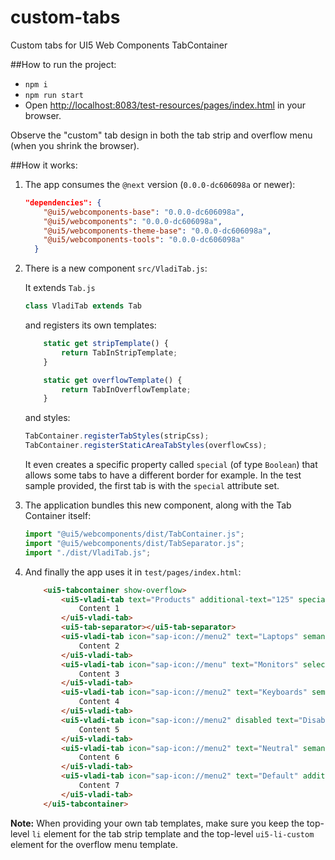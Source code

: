 # custom-tabs

Custom tabs for UI5 Web Components TabContainer


##How to run the project:
- `npm i`
- `npm run start`
- Open [http://localhost:8083/test-resources/pages/index.html](http://localhost:8083/test-resources/pages/index.html) in your browser.

Observe the "custom" tab design in both the tab strip and overflow menu (when you shrink the browser).


##How it works:

1. The app consumes the `@next` version (`0.0.0-dc606098a` or newer):

	```json
	"dependencies": {
		"@ui5/webcomponents-base": "0.0.0-dc606098a",
		"@ui5/webcomponents": "0.0.0-dc606098a",
		"@ui5/webcomponents-theme-base": "0.0.0-dc606098a",
		"@ui5/webcomponents-tools": "0.0.0-dc606098a"
	  }
	```

2. There is a new component `src/VladiTab.js`:

	It extends `Tab.js`

	```js
	class VladiTab extends Tab
	```
	
	and registers its own templates:
	
	```js
		static get stripTemplate() {
			return TabInStripTemplate;
		}
	
		static get overflowTemplate() {
			return TabInOverflowTemplate;
		}
	```
	
	and styles:
	 
	```js
	TabContainer.registerTabStyles(stripCss);
	TabContainer.registerStaticAreaTabStyles(overflowCss);
	``` 
	
	It even creates a specific property called `special` (of type `Boolean`) that allows some tabs to have
	a different border for example. In the test sample provided, the first tab is with the `special` attribute set.

3. The application bundles this new component, along with the Tab Container itself:

	```js
	import "@ui5/webcomponents/dist/TabContainer.js";
	import "@ui5/webcomponents/dist/TabSeparator.js";
	import "./dist/VladiTab.js";
	```

4. And finally the app uses it in `test/pages/index.html`:
	```html
		<ui5-tabcontainer show-overflow>
			<ui5-vladi-tab text="Products" additional-text="125" special>
				Content 1
			</ui5-vladi-tab>
			<ui5-tab-separator></ui5-tab-separator>
			<ui5-vladi-tab icon="sap-icon://menu2" text="Laptops" semantic-color="Positive" additional-text="25">
				Content 2
			</ui5-vladi-tab>
			<ui5-vladi-tab icon="sap-icon://menu" text="Monitors" selected semantic-color="Critical" additional-text="45">
				Content 3
			</ui5-vladi-tab>
			<ui5-vladi-tab icon="sap-icon://menu2" text="Keyboards" semantic-color="Negative" additional-text="15">
				Content 4
			</ui5-vladi-tab>
			<ui5-vladi-tab icon="sap-icon://menu2" disabled text="Disabled"  semantic-color="Negative" additional-text="40">
				Content 5
			</ui5-vladi-tab>
			<ui5-vladi-tab icon="sap-icon://menu2" text="Neutral" semantic-color="Neutral" additional-text="40">
				Content 6
			</ui5-vladi-tab>
			<ui5-vladi-tab icon="sap-icon://menu2" text="Default" additional-text="40">
				Content 7
			</ui5-vladi-tab>
		</ui5-tabcontainer>
	```

**Note:** When providing your own tab templates, make sure you keep the top-level `li` element for the tab strip template
and the top-level `ui5-li-custom` element for the overflow menu template.
